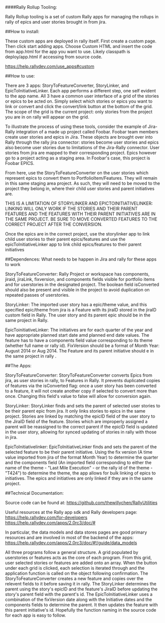 ####Rally Rollup Tooling:

Rally Rollup tooling is a set of custom Rally apps for managing the rollups in
rally of epics and user stories brought in from jira.


##How to install: 

These custom apps are deployed in rally itself.  First create
a custom page. Then click start adding apps. Choose Custom HTML and insert the
code from app.html for the app you want to use. Likely classpath is
deploy/app.html if accessing from source code.

https://help.rallydev.com/use_apps#custom


##How to use: 

There are 3 apps: StoryToFeatureConverter, StoryLinker, and
EpicToInitiativeLinker. Each app performs a different step, one self evident
to the app name. All 3 have a common user interface of a grid of the stories
or epics to be acted on. Simply select which stories or epics you want to link
or convert and click the convert/link button at the bottom of the grid. The
scope of the grid is the current project: only stories from the project you
are in on rally will appear on the grid.

  To illustrate the process of using these tools, consider the example of
Jira- Rally integration of a made up project called Foobar. Foobar team members create user
stories and epics in Jira. These objects are brought over into Rally through
the rally jira connector: stories become user stories and epics also become
user stories due to limitations of the Jira-Rally connector. User stories from jira are
mapped to their corresponding project. Epics however go to a project acting as
a staging area. In Foobar's case, this project is Foobar EPICS.

  From here, use the StoryToFeatureConverter on the user stories which
represent epics to convert them to PortfolioItem/Features. They will remain in
this same staging area project. As such, they will need to be moved to the
project they belong in, where their child user stories and parent initiatives
are.

  THIS IS A LIMITATION OF STORYLINKER AND EPICTOINITIATIVELINKER: LINKING
WILL ONLY WORK IF THE STORIES AND THEIR PARENT FEATURES AND THE FEATURES WITH
THEIR PARENT INITIATIVES ARE IN THE SAME PROJECT. BE SURE TO MOVE CONVERTED
FEATURES TO THE CORRECT PROJECT AFTER THE CONVERSION.

  Once the epics are in the correct project, use the storylinker app to link
child user stories to their parent epics/features and use the
epicToInitiativeLinker app to link child epics/features to their parent
initiatives


##Dependences: What needs to be happen in Jira and rally for these apps to work

StoryToFeatureConverter: Rally Project or workspace has components, jiraid,
jiraLink, fixversion, and components fields visible for portfolio items and
for userstories in the designated project.  The boolean field isConverted
should also be present and visible in the project to avoid duplication on
repeated passes of userstories.

StoryLinker: The imported user story has a epic/theme value, and this
specified epic/theme from jira is a Feature with its jiraID stored in the
jiraID custom field in Rally. The user story and its parent epic should be in
the same project in Rally.

EpicToinitiativeLinker: The initiatives are for each quarter of the year and
have appropriate planned start date amd planned end date values.  The feature
has to have a components field value corresponding to its theme (whether full
name or rally id). FixVersion should be a format of Month Year: August 2014 or
Aug 2014. The Feature and its parent initiative should e in the same project
in rally
.

##The Apps:

StoryToFeatureConverter: StoryToFeatureConverter converts Epics from jira, as
user stories in rally, to Features in Rally. It prevents duplicated copies of
features via the isConverted flag: once a user story has been converted to a
feature, it will not create another copy if selected to convert more than
once. Changing this field's value to false will allow for conversion again.

StoryLinker: StoryLinker finds and sets the parent of selected user stories to
be their parent epic from jira. It only links stories to epics in the same
project. Stories are linked by matching the epicID field of the user story to
the JiraID field of the feature. Stories which are improperly assigned a
parent will be reassigned to the correct parent if the epicID field is updated
in the user story, allowing for synced updating of stories in rally with those
in jira.

EpicToInitiativelinker: EpicToInitiativeLinker finds and sets the parent of
the selected feature to be their parent initiative. Using the fix version (A
time value imported from jira of the format Month Year) to determine the
quarter and the components field (An imported field corresponding to either
the name of the theme - "Last Mile Execution" - or the rally id of the theme -
"T424") to determine the theme, the app allows for bulk linking of epics to
initiatives. The epics and initiatives are only linked if they are in the same
project.

##Technical Documentation: 

Source code can be found at:
https://github.com/thewillychen/RallyUtilities 

Useful resources at the Rally app sdk and Rally developers page:
https://help.rallydev.com/for-developers
https://help.rallydev.com/apps/2.0rc3/doc/#  

In particular, the data models and data stores pages are good primary
resources and are involved in most of the backend of the apps:
https://help.rallydev.com/apps/2.0rc3/doc/#!/guide/data_models

All three programs follow a general structure.  A grid populated by
userstories or features acts as the core of each program. From this grid, user
selected stories or features are added onto an array. When the button under
each grid is clicked, each selection is iterated through and the application
function is called on the object following confirmation. The
StoryToFeatureConverter creates a new feature and copies over the relevent
fields to it before saving it in rally. The StoryLinker determines the parent
using the story's epicID and the feature's JiraID before updating the story's
parent field with the parent's id. The EpicToInitiativeLinker uses a
combination of the fixVersion date along with the Initiative dates and the
components fields to determine the parent. It then updates the feature with
this parent initiative's id. Hopefully the function naming in the source code
for each app is easy to follow.






